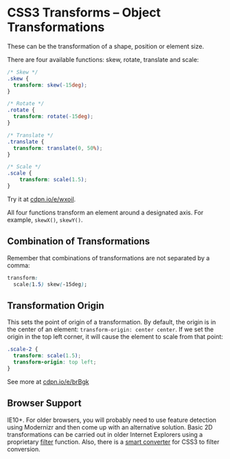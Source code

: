 CSS3 Transforms – Object Transformations
========================================

These can be the transformation of a shape, position or element size.

There are four available functions: skew, rotate, translate and scale:

```css
/* Skew */
.skew {
  transform: skew(-15deg);
}

/* Rotate */
.rotate {
  transform: rotate(-15deg);
}

/* Translate */
.translate {
  transform: translate(0, 50%);
}

/* Scale */
.scale {
    transform: scale(1.5);
}
```

Try it at [cdpn.io/e/wxoil](http://cdpn.io/e/wxoil).

All four functions transform an element around a designated axis. For example,
`skewX()`, `skewY()`.

Combination of Transformations
------------------------------

Remember that combinations of transformations are not separated by a comma:

```css
transform: 
  scale(1.5) skew(-15deg);
```


Transformation Origin
---------------------

This sets the point of origin of a transformation. By default, the origin is in
the center of an element: `transform-origin: center center`. If we set the
origin in the top left corner, it will cause the element to scale from that
point:

```css
.scale-2 {
  transform: scale(1.5);
  transform-origin: top left;
}
```

See more at [cdpn.io/e/brBgk](http://cdpn.io/e/brBgk)

Browser Support
---------------

IE10+. For older browsers, you will probably need to use feature detection using
Modernizr and then come up with an alternative solution. Basic 2D
transformations can be carried out in older Internet Explorers using a
proprietary
[filter](http://msdn.microsoft.com/en-us/library/ms533014%28VS.85%29.aspx)
function. Also, there is a [smart
converter](ttp://www.useragentman.com/IETransformsTranslator/) for CSS3 to
filter conversion.
